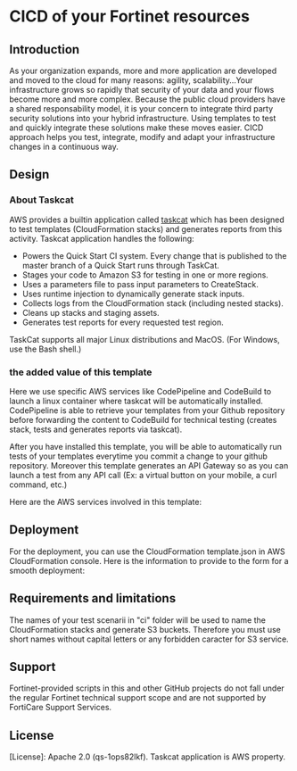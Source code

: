 # CICD of your Fortinet resources


## Introduction

As your organization expands, more and more application are developed and moved to the cloud for many reasons: agility, scalability...Your infrastructure grows so rapidly that security of your data and your flows become more and more complex. Because the public cloud providers have a shared responsability model, it is your concern to integrate third party security solutions into your hybrid infrastructure. 
Using templates to test and quickly integrate these solutions make these moves easier. CICD approach helps you test, integrate, modify and adapt your infrastructure changes in a continuous way.


## Design

### About Taskcat
AWS provides a builtin application called <a href="https://aws-quickstart.github.io/auto-testing.html">taskcat</a> which has been designed to test templates (CloudFormation stacks) and generates reports from this activity.
Taskcat application handles the following:
- Powers the Quick Start CI system. Every change that is published to the master branch of a Quick Start runs through TaskCat.
- Stages your code to Amazon S3 for testing in one or more regions.
- Uses a parameters file to pass input parameters to CreateStack.
- Uses runtime injection to dynamically generate stack inputs.
- Collects logs from the CloudFormation stack (including nested stacks).
- Cleans up stacks and staging assets.
- Generates test reports for every requested test region.

TaskCat supports all major Linux distributions and MacOS. (For Windows, use the Bash shell.)

### the added value of this template
Here we use specific AWS services like CodePipeline and CodeBuild to launch a linux container where taskcat will be automatically installed. CodePipeline is able to retrieve your templates from your Github repository before forwarding the content to CodeBuild for technical testing (creates stack, tests and generates reports via taskcat).

After you have installed this template, you will be able to automatically run tests of your templates everytime you commit a change to your github repository. 
Moreover this template generates an API Gateway so as you can launch a test from any API call (Ex: a virtual button on your mobile, a curl command, etc.)

Here are the AWS services involved in this template:


## Deployment

For the deployment, you can use the CloudFormation template.json in AWS CloudFormation console.
Here is the information to provide to the form for a smooth deployment:



## Requirements and limitations

The names of your test scenarii in "ci" folder will be used to name the CloudFormation stacks and generate S3 buckets. Therefore you must use short names without capital letters or any forbidden caracter for S3 service.

## Support
Fortinet-provided scripts in this and other GitHub projects do not fall under the regular Fortinet technical support scope and are not supported by FortiCare Support Services.

## License
[License]: Apache 2.0 (qs-1ops82lkf). Taskcat application is AWS property.
